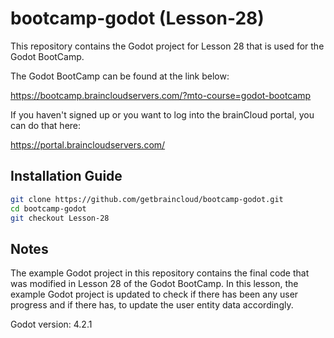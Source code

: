 # bootcamp-godot (Lesson-28)

This repository contains the Godot project for Lesson 28 that is used for the Godot BootCamp.

The Godot BootCamp can be found at the link below:

https://bootcamp.braincloudservers.com/?mto-course=godot-bootcamp


If you haven't signed up or you want to log into the brainCloud portal, you can do that here:

https://portal.braincloudservers.com/


## Installation Guide

```bash
git clone https://github.com/getbraincloud/bootcamp-godot.git
cd bootcamp-godot
git checkout Lesson-28
```

## Notes

The example Godot project in this repository contains the final code that was modified in Lesson 28 of the Godot BootCamp. In this lesson, the example Godot project is updated to check if there has been any user progress and if there has, to update the user entity data accordingly.

Godot version: 4.2.1
